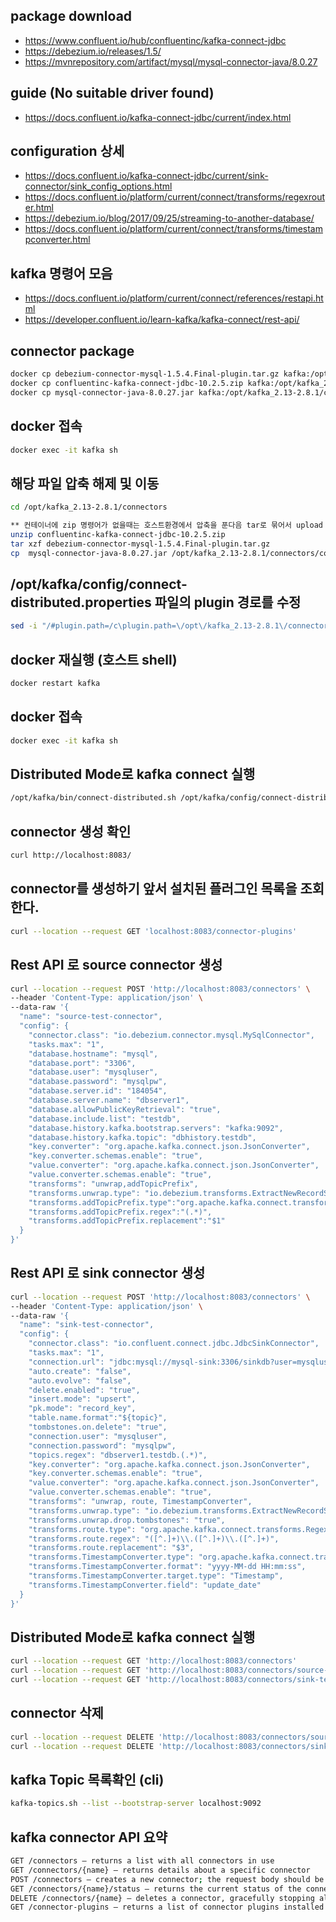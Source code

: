 ## package download
- https://www.confluent.io/hub/confluentinc/kafka-connect-jdbc
- https://debezium.io/releases/1.5/
- https://mvnrepository.com/artifact/mysql/mysql-connector-java/8.0.27
## guide (No suitable driver found)
- https://docs.confluent.io/kafka-connect-jdbc/current/index.html
## configuration 상세
- https://docs.confluent.io/kafka-connect-jdbc/current/sink-connector/sink_config_options.html
- https://docs.confluent.io/platform/current/connect/transforms/regexrouter.html
- https://debezium.io/blog/2017/09/25/streaming-to-another-database/
- https://docs.confluent.io/platform/current/connect/transforms/timestampconverter.html
## kafka 명령어 모음
- https://docs.confluent.io/platform/current/connect/references/restapi.html
- https://developer.confluent.io/learn-kafka/kafka-connect/rest-api/

## connector package
```bash
docker cp debezium-connector-mysql-1.5.4.Final-plugin.tar.gz kafka:/opt/kafka_2.13-2.8.1/connectors/debezium-connector-mysql-1.5.4.Final-plugin.tar.gz
docker cp confluentinc-kafka-connect-jdbc-10.2.5.zip kafka:/opt/kafka_2.13-2.8.1/connectors/
docker cp mysql-connector-java-8.0.27.jar kafka:/opt/kafka_2.13-2.8.1/connectors/
```

## docker 접속
```bash
docker exec -it kafka sh
```
## 해당 파일 압축 해제 및 이동
```bash
cd /opt/kafka_2.13-2.8.1/connectors

** 컨테이너에 zip 명령어가 없을때는 호스트환경에서 압축을 푼다음 tar로 묶어서 upload (압축 해제된 디렉토리에서 예: tar czf ../connector.tgz .)
unzip confluentinc-kafka-connect-jdbc-10.2.5.zip
tar xzf debezium-connector-mysql-1.5.4.Final-plugin.tar.gz
cp  mysql-connector-java-8.0.27.jar /opt/kafka_2.13-2.8.1/connectors/confluentinc-kafka-connect-jdbc-10.2.5
```
## /opt/kafka/config/connect-distributed.properties 파일의 plugin 경로를 수정
```bash
sed -i "/#plugin.path=/c\plugin.path=\/opt\/kafka_2.13-2.8.1\/connectors" /opt/kafka/config/connect-distributed.properties
```

## docker 재실행 (호스트 shell)
```bash
docker restart kafka
```

## docker 접속
```bash
docker exec -it kafka sh
```

## Distributed Mode로 kafka connect 실행
```bash
/opt/kafka/bin/connect-distributed.sh /opt/kafka/config/connect-distributed.properties
```

## connector 생성 확인
```bash
curl http://localhost:8083/
```

## connector를 생성하기 앞서 설치된 플러그인 목록을 조회한다.
```bash
curl --location --request GET 'localhost:8083/connector-plugins'
```

## Rest API 로 source connector 생성
```bash
curl --location --request POST 'http://localhost:8083/connectors' \
--header 'Content-Type: application/json' \
--data-raw '{
  "name": "source-test-connector",
  "config": {
    "connector.class": "io.debezium.connector.mysql.MySqlConnector",
    "tasks.max": "1",
    "database.hostname": "mysql",
    "database.port": "3306",
    "database.user": "mysqluser",
    "database.password": "mysqlpw",
    "database.server.id": "184054",
    "database.server.name": "dbserver1",
    "database.allowPublicKeyRetrieval": "true",
    "database.include.list": "testdb",
    "database.history.kafka.bootstrap.servers": "kafka:9092",
    "database.history.kafka.topic": "dbhistory.testdb",
    "key.converter": "org.apache.kafka.connect.json.JsonConverter",
    "key.converter.schemas.enable": "true",
    "value.converter": "org.apache.kafka.connect.json.JsonConverter",
    "value.converter.schemas.enable": "true",
    "transforms": "unwrap,addTopicPrefix",
    "transforms.unwrap.type": "io.debezium.transforms.ExtractNewRecordState",
    "transforms.addTopicPrefix.type":"org.apache.kafka.connect.transforms.RegexRouter",
    "transforms.addTopicPrefix.regex":"(.*)",
    "transforms.addTopicPrefix.replacement":"$1"
  }
}'
```

## Rest API 로 sink connector 생성
```bash
curl --location --request POST 'http://localhost:8083/connectors' \
--header 'Content-Type: application/json' \
--data-raw '{
  "name": "sink-test-connector",
  "config": {
    "connector.class": "io.confluent.connect.jdbc.JdbcSinkConnector",
    "tasks.max": "1",
    "connection.url": "jdbc:mysql://mysql-sink:3306/sinkdb?user=mysqluser&password=mysqlpw",
    "auto.create": "false",
    "auto.evolve": "false",
    "delete.enabled": "true",
    "insert.mode": "upsert",
    "pk.mode": "record_key",
    "table.name.format":"${topic}",
    "tombstones.on.delete": "true",
    "connection.user": "mysqluser",
    "connection.password": "mysqlpw",
    "topics.regex": "dbserver1.testdb.(.*)",
    "key.converter": "org.apache.kafka.connect.json.JsonConverter",
    "key.converter.schemas.enable": "true",
    "value.converter": "org.apache.kafka.connect.json.JsonConverter",
    "value.converter.schemas.enable": "true",
    "transforms": "unwrap, route, TimestampConverter",
    "transforms.unwrap.type": "io.debezium.transforms.ExtractNewRecordState",
    "transforms.unwrap.drop.tombstones": "true",
    "transforms.route.type": "org.apache.kafka.connect.transforms.RegexRouter",
    "transforms.route.regex": "([^.]+)\\.([^.]+)\\.([^.]+)",
    "transforms.route.replacement": "$3",
    "transforms.TimestampConverter.type": "org.apache.kafka.connect.transforms.TimestampConverter$Value",
    "transforms.TimestampConverter.format": "yyyy-MM-dd HH:mm:ss",
    "transforms.TimestampConverter.target.type": "Timestamp",
    "transforms.TimestampConverter.field": "update_date"
  }
}'
```

## Distributed Mode로 kafka connect 실행
```bash
curl --location --request GET 'http://localhost:8083/connectors'
curl --location --request GET 'http://localhost:8083/connectors/source-test-connector/config' --header 'Content-Type: application/json'
curl --location --request GET 'http://localhost:8083/connectors/sink-test-connector/config' --header 'Content-Type: application/json'
```

## connector 삭제
```bash
curl --location --request DELETE 'http://localhost:8083/connectors/source-test-connector'
curl --location --request DELETE 'http://localhost:8083/connectors/sink-test-connector'
```

## kafka Topic 목록확인 (cli)
```bash
kafka-topics.sh --list --bootstrap-server localhost:9092
```

## kafka connector API 요약
```bash
GET /connectors – returns a list with all connectors in use
GET /connectors/{name} – returns details about a specific connector
POST /connectors – creates a new connector; the request body should be a JSON object containing a string name field and an object config field with the connector configuration parameters
GET /connectors/{name}/status – returns the current status of the connector – including if it is running, failed or paused – which worker it is assigned to, error information if it has failed, and the state of all its tasks
DELETE /connectors/{name} – deletes a connector, gracefully stopping all tasks and deleting its configuration
GET /connector-plugins – returns a list of connector plugins installed in the Kafka Connect cluster
```
